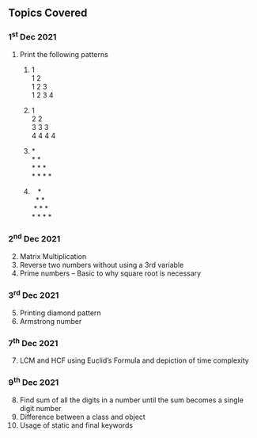 ## Topics Covered

### 1<sup>st</sup> Dec 2021

1. Print the following patterns
   1. 1  
      1 2  
      1 2 3  
      1 2 3 4  

   2. 1  
      2 2  
      3 3 3  
      4 4 4 4

   3. \*  
      \* \*  
      \* \* \*  
      \* \* \* \*  

   4. &nbsp; &nbsp;\*  
      &nbsp; \* \*  
      &nbsp;\* \* \*  
      \* \* \* \*  

### 2<sup>nd</sup> Dec 2021

2. Matrix Multiplication
3. Reverse two numbers without using a 3rd variable
4. Prime numbers – Basic to why square root is necessary

### 3<sup>rd</sup> Dec 2021

5. Printing diamond pattern
6. Armstrong number

### 7<sup>th</sup> Dec 2021

7. LCM and HCF using Euclid’s Formula and depiction of time complexity

### 9<sup>th</sup> Dec 2021

8. Find sum of all the digits in a number until the sum becomes a single digit number
9. Difference between a class and object
10. Usage of static and final keywords
